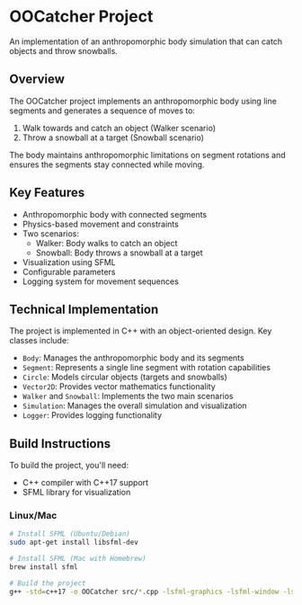 # OOCatcher Project

An implementation of an anthropomorphic body simulation that can catch objects and throw snowballs.
## Overview

The OOCatcher project implements an anthropomorphic body using line segments and generates a sequence of moves to:
1. Walk towards and catch an object (Walker scenario)
2. Throw a snowball at a target (Snowball scenario)

The body maintains anthropomorphic limitations on segment rotations and ensures the segments stay connected while moving.

## Key Features

- Anthropomorphic body with connected segments
- Physics-based movement and constraints
- Two scenarios:
  - Walker: Body walks to catch an object
  - Snowball: Body throws a snowball at a target
- Visualization using SFML
- Configurable parameters
- Logging system for movement sequences

## Technical Implementation

The project is implemented in C++ with an object-oriented design. Key classes include:

- `Body`: Manages the anthropomorphic body and its segments
- `Segment`: Represents a single line segment with rotation capabilities
- `Circle`: Models circular objects (targets and snowballs)
- `Vector2D`: Provides vector mathematics functionality
- `Walker` and `Snowball`: Implements the two main scenarios
- `Simulation`: Manages the overall simulation and visualization
- `Logger`: Provides logging functionality

## Build Instructions

To build the project, you'll need:
- C++ compiler with C++17 support
- SFML library for visualization

### Linux/Mac

```bash
# Install SFML (Ubuntu/Debian)
sudo apt-get install libsfml-dev

# Install SFML (Mac with Homebrew)
brew install sfml

# Build the project
g++ -std=c++17 -o OOCatcher src/*.cpp -lsfml-graphics -lsfml-window -lsfml-system

